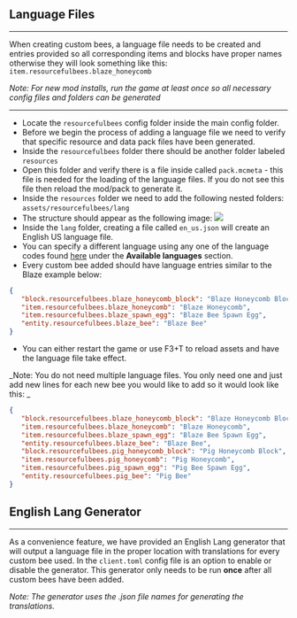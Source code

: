 ## **Language Files**
***

When creating custom bees, a language file needs to be created and entries provided so all corresponding items and blocks  have proper names otherwise they will look something like this:<br>
`item.resourcefulbees.blaze_honeycomb`<br>

_Note: For new mod installs, run the game at least once so all necessary config files and folders can be generated_
***
* Locate the `resourcefulbees` config folder inside the main config folder. 
* Before we begin the process of adding a language file we need to verify that specific resource and data pack files have been generated.
* Inside the `resourcefulbees` folder there should be another  folder labeled `resources`
* Open this folder and verify there is a file inside called `pack.mcmeta` - this file is needed for the loading of the language files. If you do not see this file then reload the mod/pack to generate it.
* Inside the `resources` folder we need to add the following nested folders: `assets/resourcefulbees/lang`
* The structure should appear as the following image: 
  ![](https://i.imgur.com/Sq9sp1e.png)
* Inside the `lang` folder, creating a file called `en_us.json` will create an English US language file.
* You can specify a different language using any one of the language codes found [here](https://minecraft.gamepedia.com/Language) under the **Available languages** section.
* Every custom bee added should have language entries similar to the Blaze example below:
```json
{
   "block.resourcefulbees.blaze_honeycomb_block": "Blaze Honeycomb Block",
   "item.resourcefulbees.blaze_honeycomb": "Blaze Honeycomb",
   "item.resourcefulbees.blaze_spawn_egg": "Blaze Bee Spawn Egg",
   "entity.resourcefulbees.blaze_bee": "Blaze Bee"
}
```
* You can either restart the game or use F3+T to reload assets and have the language file take effect.

_Note: You do not need multiple language files. You only need one and just add new lines for each new bee you would like to add so it would look like this: _
```json
{
   "block.resourcefulbees.blaze_honeycomb_block": "Blaze Honeycomb Block",
   "item.resourcefulbees.blaze_honeycomb": "Blaze Honeycomb",
   "item.resourcefulbees.blaze_spawn_egg": "Blaze Bee Spawn Egg",
   "entity.resourcefulbees.blaze_bee": "Blaze Bee",
   "block.resourcefulbees.pig_honeycomb_block": "Pig Honeycomb Block",
   "item.resourcefulbees.pig_honeycomb": "Pig Honeycomb",
   "item.resourcefulbees.pig_spawn_egg": "Pig Bee Spawn Egg",
   "entity.resourcefulbees.pig_bee": "Pig Bee"
}
```

## **English Lang Generator**
***

As a convenience feature, we have provided an English Lang generator that will output a language file in the proper location with translations for every custom bee used. In the `client.toml` config file is an option to enable or disable the generator. This generator only needs to be run **once** after all custom bees have been added.

_Note: The generator uses the .json file names for generating the translations._
<!--stackedit_data:
eyJoaXN0b3J5IjpbMTcwMDM4NTEzNiwxMTYxMjM0MjIxLDEyOT
cwMDQ5MjVdfQ==
-->